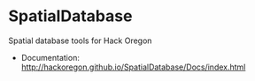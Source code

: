 SpatialDatabase
===============

Spatial database tools for Hack Oregon

* Documentation: <http://hackoregon.github.io/SpatialDatabase/Docs/index.html>
